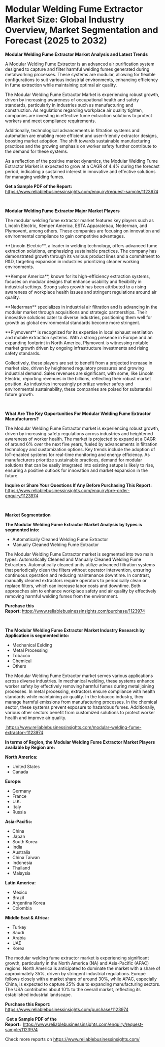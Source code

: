 <p><h1>Modular Welding Fume Extractor Market Size: Global Industry Overview, Market Segmentation and Forecast (2025 to 2032)</h1></p><p><strong>Modular Welding Fume Extractor Market Analysis and Latest Trends</strong></p>
<p><p>A Modular Welding Fume Extractor is an advanced air purification system designed to capture and filter harmful welding fumes generated during metalworking processes. These systems are modular, allowing for flexible configurations to suit various industrial environments, enhancing efficiency in fume extraction while maintaining optimal air quality. </p><p>The Modular Welding Fume Extractor Market is experiencing robust growth, driven by increasing awareness of occupational health and safety standards, particularly in industries such as manufacturing and construction. As regulations regarding workplace air quality tighten, companies are investing in effective fume extraction solutions to protect workers and meet compliance requirements. </p><p>Additionally, technological advancements in filtration systems and automation are enabling more efficient and user-friendly extractor designs, boosting market adoption. The shift towards sustainable manufacturing practices and the growing emphasis on worker safety further contribute to the demand for these systems. </p><p>As a reflection of the positive market dynamics, the Modular Welding Fume Extractor Market is expected to grow at a CAGR of 4.4% during the forecast period, indicating a sustained interest in innovative and effective solutions for managing welding fumes.</p></p>
<p><strong>Get a Sample PDF of the Report:&nbsp;</strong> <a href="https://www.reliablebusinessinsights.com/enquiry/request-sample/1123974?utm_campaign=3276&utm_medium=2&utm_source=Github&utm_content=ia&utm_term=11042025&utm_id=modular-welding-fume-extractor">https://www.reliablebusinessinsights.com/enquiry/request-sample/1123974</a></p>
<p>&nbsp;</p>
<p><strong>Modular Welding Fume Extractor Major Market Players</strong></p>
<p><p>The modular welding fume extractor market features key players such as Lincoln Electric, Kemper America, ESTA Apparatebau, Nederman, and Plymovent, among others. These companies are focusing on innovation and environmental compliance to gain competitive advantages.</p><p>**Lincoln Electric**, a leader in welding technology, offers advanced fume extraction solutions, emphasizing sustainable practices. The company has demonstrated growth through its various product lines and a commitment to R&D, targeting expansion in industries prioritizing cleaner working environments. </p><p>**Kemper America**, known for its high-efficiency extraction systems, focuses on modular designs that enhance usability and flexibility in industrial settings. Strong sales growth has been attributed to a rising awareness of workplace health issues and stringent regulations around air quality.</p><p>**Nederman** specializes in industrial air filtration and is advancing in the modular market through acquisitions and strategic partnerships. Their innovative solutions cater to diverse industries, positioning them well for growth as global environmental standards become more stringent.</p><p>**Plymovent** is recognized for its expertise in local exhaust ventilation and mobile extraction systems. With a strong presence in Europe and an expanding footprint in North America, Plymovent is witnessing notable market growth driven by ongoing infrastructure investments and rising safety standards.</p><p>Collectively, these players are set to benefit from a projected increase in market size, driven by heightened regulatory pressures and growing industrial demand. Sales revenues are significant, with some, like Lincoln Electric, reporting revenues in the billions, reflecting their robust market position. As industries increasingly prioritize worker safety and environmental sustainability, these companies are poised for substantial future growth.</p></p>
<p>&nbsp;</p>
<p><strong>What Are The Key Opportunities For Modular Welding Fume Extractor Manufacturers?</strong></p>
<p><p>The Modular Welding Fume Extractor market is experiencing robust growth, driven by increasing safety regulations across industries and heightened awareness of worker health. The market is projected to expand at a CAGR of around 6% over the next five years, fueled by advancements in filtration technology and customization options. Key trends include the adoption of IoT-enabled systems for real-time monitoring and energy efficiency. As manufacturers prioritize sustainable practices, demand for modular solutions that can be easily integrated into existing setups is likely to rise, ensuring a positive outlook for innovation and market expansion in the future.</p></p>
<p><strong>Inquire or Share Your Questions If Any Before Purchasing This Report:</strong> <a href="https://www.reliablebusinessinsights.com/enquiry/pre-order-enquiry/1123974?utm_campaign=3276&utm_medium=2&utm_source=Github&utm_content=ia&utm_term=11042025&utm_id=modular-welding-fume-extractor">https://www.reliablebusinessinsights.com/enquiry/pre-order-enquiry/1123974</a></p>
<p>&nbsp;</p>
<p><strong>Market Segmentation</strong></p>
<p><strong>The Modular Welding Fume Extractor Market Analysis by types is segmented into:</strong></p>
<p><ul><li>Automatically Cleaned Welding Fume Extractor</li><li>Manually Cleaned Welding Fume Extractor</li></ul></p>
<p><p>The Modular Welding Fume Extractor market is segmented into two main types: Automatically Cleaned and Manually Cleaned Welding Fume Extractors. Automatically cleaned units utilize advanced filtration systems that periodically clean the filters without operator intervention, ensuring continuous operation and reducing maintenance downtime. In contrast, manually cleaned extractors require operators to periodically clean or replace filters, which can increase labor costs and downtime. Both approaches aim to enhance workplace safety and air quality by effectively removing harmful welding fumes from the environment.</p></p>
<p><strong>Purchase this Report:&nbsp;</strong><a href="https://www.reliablebusinessinsights.com/purchase/1123974?utm_campaign=3276&utm_medium=2&utm_source=Github&utm_content=ia&utm_term=11042025&utm_id=modular-welding-fume-extractor">https://www.reliablebusinessinsights.com/purchase/1123974</a></p>
<p>&nbsp;</p>
<p><strong>The Modular Welding Fume Extractor Market Industry Research by Application is segmented into:</strong></p>
<p><ul><li>Mechanical Eelding</li><li>Metal Processing</li><li>Tobacco</li><li>Chemical</li><li>Others</li></ul></p>
<p><p>The Modular Welding Fume Extractor market serves various applications across diverse industries. In mechanical welding, these systems enhance worker safety by effectively removing harmful fumes during metal joining processes. In metal processing, extractors ensure compliance with health standards while maintaining air quality. In the tobacco industry, they manage harmful emissions from manufacturing processes. In the chemical sector, these systems prevent exposure to hazardous fumes. Additionally, various other sectors benefit from customized solutions to protect worker health and improve air quality.</p></p>
<p><a href="https://www.reliablebusinessinsights.com/modular-welding-fume-extractor-r1123974?utm_campaign=3276&utm_medium=2&utm_source=Github&utm_content=ia&utm_term=11042025&utm_id=modular-welding-fume-extractor">&nbsp;https://www.reliablebusinessinsights.com/modular-welding-fume-extractor-r1123974</a></p>
<p><strong>In terms of Region, the Modular Welding Fume Extractor Market Players available by Region are:</strong></p>
<p>
    <p> <strong> North America: </strong>
        <ul>
            <li>United States</li>
            <li>Canada</li>
        </ul>
        </p> 
    <p> <strong> Europe: </strong>
        <ul>
            <li>Germany</li>
            <li>France</li>
            <li>U.K.</li>
            <li>Italy</li>
            <li>Russia</li>
        </ul>
        </p> 
    <p> <strong> Asia-Pacific: </strong>
        <ul>
            <li>China</li>
            <li>Japan</li>
            <li>South Korea</li>
            <li>India</li>
            <li>Australia</li>
            <li>China Taiwan</li>
            <li>Indonesia</li>
            <li>Thailand</li>
            <li>Malaysia</li>
        </ul>
        </p> 
    <p> <strong> Latin America: </strong>
        <ul>
            <li>Mexico</li>
            <li>Brazil</li>
            <li>Argentina Korea</li>
            <li>Colombia</li>
        </ul>
        </p> 
    <p> <strong> Middle East & Africa: </strong>
        <ul>
            <li>Turkey</li>
            <li>Saudi</li>
            <li>Arabia</li>
            <li>UAE</li>
            <li>Korea</li>
        </ul>
    </p>
    </p>
<p><p>The modular welding fume extractor market is experiencing significant growth, particularly in the North America (NA) and Asia-Pacific (APAC) regions. North America is anticipated to dominate the market with a share of approximately 35%, driven by stringent industrial regulations. Europe follows closely with a market share of around 30%, while APAC, especially China, is expected to capture 25% due to expanding manufacturing sectors. The USA contributes about 10% to the overall market, reflecting its established industrial landscape.</p></p>
<p><strong>Purchase this Report: </strong><a href="https://www.reliablebusinessinsights.com/purchase/1123974?utm_campaign=3276&utm_medium=2&utm_source=Github&utm_content=ia&utm_term=11042025&utm_id=modular-welding-fume-extractor">https://www.reliablebusinessinsights.com/purchase/1123974</a></p>
<p>&nbsp;<strong>Get a Sample PDF of the Report:&nbsp;&nbsp;</strong><a href="https://www.reliablebusinessinsights.com/enquiry/request-sample/1123974?utm_campaign=3276&utm_medium=2&utm_source=Github&utm_content=ia&utm_term=11042025&utm_id=modular-welding-fume-extractor">https://www.reliablebusinessinsights.com/enquiry/request-sample/1123974</a></p>
<p><strong></strong></p>
<p>Check more reports on <a href="https://www.reliablebusinessinsights.com/?utm_campaign=3276&utm_medium=2&utm_source=Github&utm_content=ia&utm_term=11042025&utm_id=modular-welding-fume-extractor">https://www.reliablebusinessinsights.com/</a></p>